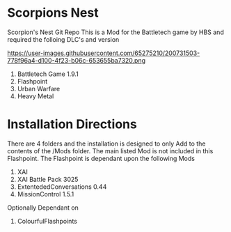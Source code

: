 # Scorpions Nest
Scorpion's Nest Git Repo
This is a Mod for the Battletech game by HBS and required the folloing DLC's and version

https://user-images.githubusercontent.com/65275210/200731503-778f96a4-d100-4f23-b06c-653655ba7320.png

1. Battletech Game 1.9.1
2. Flashpoint
3. Urban Warfare
4. Heavy Metal

# Installation Directions

There are 4 folders and the installation is designed to only Add to the contents of the /Mods folder. The main listed Mod is not included in this Flashpoint.  The Flashpoint is dependant upon the following Mods
1. XAI
2. XAI Battle Pack 3025
3. ExtentededConversations 0.44
4. MissionControl 1.5.1

Optionally Dependant on 
1. ColourfulFlashpoints
